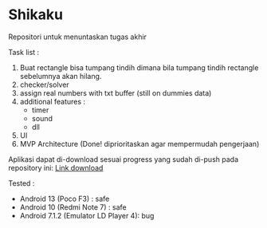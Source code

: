 # Shikaku
Repositori untuk menuntaskan tugas akhir

Task list :
1. Buat rectangle bisa tumpang tindih dimana bila tumpang tindih rectangle sebelumnya akan hilang.
2. checker/solver
3. assign real numbers with txt buffer (still on dummies data)
4. additional features :
     - timer
     - sound
     - dll
5. UI
6. MVP Architecture (Done! diprioritaskan agar mempermudah pengerjaan)

Aplikasi dapat di-download sesuai progress yang sudah di-push pada repository ini:
[Link download](https://drive.google.com/file/d/1Sej0dfLhXPYAJ8QlPHWl21ga1VrxoU_n/view?usp=sharing)

Tested :
- Android 13 (Poco F3) : safe
- Android 10 (Redmi Note 7) : safe
- Android 7.1.2 (Emulator LD Player 4): bug
